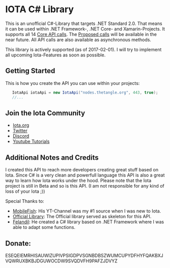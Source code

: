 # IOTA C# Library

This is an unofficial C#-Library that targets .NET Standard 2.0. That means it can be used within .NET Framework-, .NET Core- and Xamarin-Projects. It supports all 14 [Core API calls](https://iota.readme.io/docs/getnodeinfo). The [Proposed calls](https://github.com/iotaledger/wiki/blob/master/api-proposal.md) will be available in the near future. All API calls are also available as asynchronous methods.

This library is actively supported (as of 2017-02-01). I will try to implement all upcoming Iota-Features as soon as possible.

## Getting Started

This is how you create the API you can use within your projects:

```csharp
   IotaApi iotaApi = new IotaApi("nodes.thetangle.org", 443, true);
   //...
```
## Join the Iota Community

- [Iota.org](https://iota.org) 
- [Twitter](https://twitter.com/iotatoken)
- [Discord](https://discordapp.com/channels/397872799483428865/398452378333872138)
- [Youtube Tutorials](https://www.youtube.com/watch?v=MsaPA3U4ung&list=PLmL13yqb6OxdIf6CQMHf7hUcDZBbxHyza&index=1)

## Additional Notes and Credits

I created this API to reach more developers creating great stuff based on Iota. Since C# is a very clean and powerfull language this API is also a great way to learn how Iota works under the hood.
Please note that the Iota project is still in Beta and so is this API. (I am not responsible for any kind of loss of your Iota ;))

Special Thanks to:
- [MobileFish](https://www.youtube.com/channel/UCG5_CT_KjexxjbgNE4lVGkg): His YT-Channel was my #1 source when I was new to Iota.
- [Official Library](https://github.com/iotaledger/iota.lib.csharp): The Official library served as skeleton for this API.
- [Felandil](https://github.com/Felandil): He created a C# library based on .NET Framework where I was able to adapt some functions.

## Donate: 
ESEQEIEMRHISAUWIZUPIVPSIGDPVSGNBDBSZWUMCUPYDFHYFQAKBXJVQWRUXBKBJDGUWOCDW9SVQDVFH9PAFZJDVYZ
